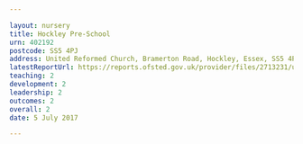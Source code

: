 ```yaml
---

layout: nursery
title: Hockley Pre-School
urn: 402192
postcode: SS5 4PJ
address: United Reformed Church, Bramerton Road, Hockley, Essex, SS5 4PJ
latestReportUrl: https://reports.ofsted.gov.uk/provider/files/2713231/urn/402192.pdf
teaching: 2
development: 2
leadership: 2
outcomes: 2
overall: 2
date: 5 July 2017

---
```

